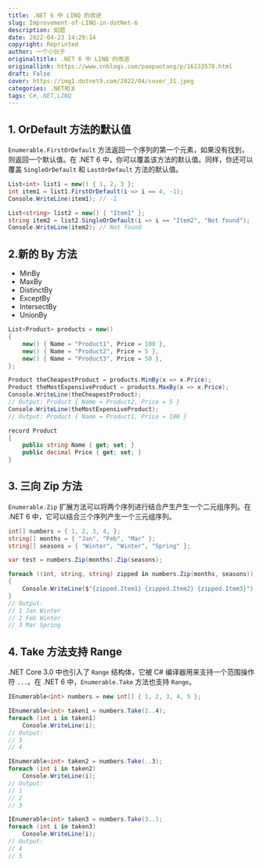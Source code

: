 ```yaml
---
title: .NET 6 中 LINQ 的改进
slug: Improvement-of-LINQ-in-dotNet-6
description: 如题
date: 2022-04-23 14:29:14
copyright: Reprinted
author: 一个小伙子
originaltitle: .NET 6 中 LINQ 的改进
originallink: https://www.cnblogs.com/paopaotang/p/16133578.html
draft: False
cover: https://img1.dotnet9.com/2022/04/cover_31.jpeg
categories: .NET相关
tags: C#,.NET,LINQ
---
```


## 1. OrDefault 方法的默认值

`Enumerable.FirstOrDefault` 方法返回一个序列的第一个元素，如果没有找到，则返回一个默认值。在 .NET 6 中，你可以覆盖该方法的默认值。同样，你还可以覆盖 `SingleOrDefault` 和 `LastOrDefault` 方法的默认值。

```csharp
List<int> list1 = new() { 1, 2, 3 };
int item1 = list1.FirstOrDefault(i => i == 4, -1);
Console.WriteLine(item1); // -1

List<string> list2 = new() { "Item1" };
string item2 = list2.SingleOrDefault(i => i == "Item2", "Not found");
Console.WriteLine(item2); // Not found
```

## 2.新的 By 方法

- MinBy
- MaxBy
- DistinctBy
- ExceptBy
- IntersectBy
- UnionBy

```csharp
List<Product> products = new()
{
    new() { Name = "Product1", Price = 100 },
    new() { Name = "Product2", Price = 5 },
    new() { Name = "Product3", Price = 50 },
};

Product theCheapestProduct = products.MinBy(x => x.Price);
Product theMostExpensiveProduct = products.MaxBy(x => x.Price);
Console.WriteLine(theCheapestProduct);
// Output: Product { Name = Product2, Price = 5 }
Console.WriteLine(theMostExpensiveProduct);
// Output: Product { Name = Product1, Price = 100 }

record Product
{
    public string Name { get; set; }
    public decimal Price { get; set; }
}
```
 
## 3. 三向 Zip 方法

`Enumerable.Zip` 扩展方法可以将两个序列进行结合产生产生一个二元组序列。在 .NET 6 中，它可以结合三个序列产生一个三元组序列。

```csharp
int[] numbers = { 1, 2, 3, 4, };
string[] months = { "Jan", "Feb", "Mar" };
string[] seasons = { "Winter", "Winter", "Spring" };

var test = numbers.Zip(months).Zip(seasons);

foreach ((int, string, string) zipped in numbers.Zip(months, seasons))
{
    Console.WriteLine($"{zipped.Item1} {zipped.Item2} {zipped.Item3}");
}
// Output:
// 1 Jan Winter
// 2 Feb Winter
// 3 Mar Spring
```

 ## 4. Take 方法支持 Range

.NET Core 3.0 中也引入了 `Range` 结构体，它被 C# 编译器用来支持一个范围操作符 `...`。在 .NET 6 中，`Enumerable.Take` 方法也支持 `Range`。

```csharp
IEnumerable<int> numbers = new int[] { 1, 2, 3, 4, 5 };

IEnumerable<int> taken1 = numbers.Take(2..4);
foreach (int i in taken1)
    Console.WriteLine(i);
// Output:
// 3
// 4

IEnumerable<int> taken2 = numbers.Take(..3);
foreach (int i in taken2)
    Console.WriteLine(i);
// Output:
// 1
// 2
// 3

IEnumerable<int> taken3 = numbers.Take(3..);
foreach (int i in taken3)
    Console.WriteLine(i);
// Output:
// 4
// 5
```